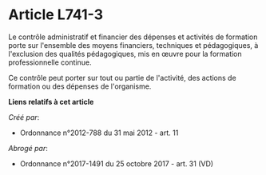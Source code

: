 # Article L741-3

Le contrôle administratif et financier des dépenses et activités de formation porte sur l'ensemble des moyens financiers,
techniques et pédagogiques, à l'exclusion des qualités pédagogiques, mis en œuvre pour la formation professionnelle continue.

Ce contrôle peut porter sur tout ou partie de l'activité, des actions de formation ou des dépenses de l'organisme.

**Liens relatifs à cet article**

_Créé par_:

  - Ordonnance n°2012-788 du 31 mai 2012 - art. 11

_Abrogé par_:

  - Ordonnance n°2017-1491 du 25 octobre 2017 - art. 31 (VD)
